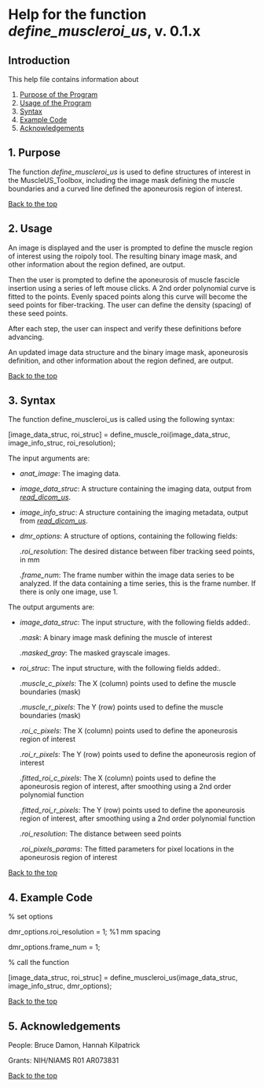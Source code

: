 # Help for the function <i>define_muscleroi_us</i>, v. 0.1.x

## Introduction

This help file contains information about
1) [Purpose of the Program](https://github.com/bdamon/MuscleUS_Toolbox/blob/master/Help/Help-for-define_muscleroi_us.md#1-purpose)
2) [Usage of the Program](https://github.com/bdamon/MuscleUS_Toolbox/blob/master/Help/Help-for-define_muscleroi_us.md#2-usage)
3) [Syntax](https://github.com/bdamon/MuscleUS_Toolbox/blob/master/Help/Help-for-define_muscleroi_us.md#3-Syntax)
5) [Example Code](https://github.com/bdamon/MuscleUS_Toolbox/blob/master/Help/Help-for-define_muscleroi_us.md#4-Example-Code)
6) [Acknowledgements](https://github.com/bdamon/MuscleUS_Toolbox/blob/master/Help/Help-for-define_muscleroi_us.md#5-Acknowledgements)


## 1. Purpose

The function <i>define_muscleroi_us</i> is used to define structures of interest in the MuscleUS_Toolbox, including the image mask defining the muscle boundaries and a curved line defined the aponeurosis region of interest.  

[Back to the top](https://github.com/bdamon/MuscleUS_Toolbox/blob/master/Help/Help-for-define_muscleroi_us.md)

## 2. Usage
An image is displayed and the user is prompted to define the muscle region of interest using the roipoly tool. The resulting binary image mask, and other information about the region defined, are output.

Then the user is prompted to define the aponeurosis of muscle fascicle insertion using a series of left mouse clicks. A 2nd order polynomial curve is fitted to the points. Evenly spaced points along this curve will become the seed points for fiber-tracking.  The user can define the density (spacing) of these seed points.

After each step, the user can inspect and verify these definitions before advancing.

An updated image data structure and the binary image mask, aponeurosis definition, and other information about the region defined, are output.

[Back to the top](https://github.com/bdamon/MuscleUS_Toolbox/blob/master/Help/Help-for-define_muscleroi_us.md)

## 3. Syntax
The function define_muscleroi_us is called using the following syntax:

[image_data_struc, roi_struc] = define_muscle_roi(image_data_struc, image_info_struc, roi_resolution);

The input arguments are:
* <i>anat_image</i>: The imaging data. 

* <i>image_data_struc</i>: A structure containing the imaging data, output from [<i>read_dicom_us</i>](https://github.com/bdamon/MuscleUS_Toolbox/blob/master/Help/Help-for-read_dicom_us.md).

* <i>image_info_struc</i>: A structure containing the imaging metadata, output from [<i>read_dicom_us</i>](https://github.com/bdamon/MuscleUS_Toolbox/blob/master/Help/Help-for-read_dicom_us.md). 

* <i>dmr_options</i>: A structure of options, containing the following fields:

    <i>.roi_resolution</i>: The desired distance between fiber tracking seed points, in mm
  
    <i>.frame_num</i>: The frame number within the image data series to be analyzed. If the data containing a time series, this is the frame number. If there is only one image, use 1. 

The output arguments are:
* <i>image_data_struc</i>: The input structure, with the following fields added:.
   
    <i>.mask</i>: A binary image mask defining the muscle of interest
  
    <i>.masked_gray</i>: The masked grayscale images.
    
* <i>roi_struc</i>: The input structure, with the following fields added:.
   
    <i>.muscle_c_pixels</i>: The X (column) points used to define the muscle boundaries (mask)
  
    <i>.muscle_r_pixels</i>: The Y (row) points used to define the muscle boundaries (mask)
   
    <i>.roi_c_pixels</i>: The X (column) points used to define the aponeurosis region of interest
  
    <i>.roi_r_pixels</i>: The Y (row) points used to define the aponeurosis region of interest
   
    <i>.fitted_roi_c_pixels</i>: The X (column) points used to define the aponeurosis region of interest, after smoothing using a 2nd order polynomial function
  
    <i>.fitted_roi_r_pixels</i>: The Y (row) points used to define the aponeurosis region of interest, after smoothing using a 2nd order polynomial function
   
    <i>.roi_resolution</i>: The distance between seed points
  
    <i>.roi_pixels_params</i>: The fitted parameters for pixel locations in the aponeurosis region of interest
    
[Back to the top](https://github.com/bdamon/MuscleUS_Toolbox/blob/master/Help/Help-for-define_muscleroi_us.md)

## 4. Example Code

% set options

dmr_options.roi_resolution = 1;                         %1 mm spacing

dmr_options.frame_num = 1;     

% call the function

[image_data_struc, roi_struc] = define_muscleroi_us(image_data_struc, image_info_struc, dmr_options);

[Back to the top](https://github.com/bdamon/MuscleUS_Toolbox/blob/master/Help/Help-for-define_muscleroi_us.md)

## 5. Acknowledgements
People: Bruce Damon, Hannah Kilpatrick

Grants: NIH/NIAMS R01 AR073831

[Back to the top](https://github.com/bdamon/MuscleUS_Toolbox/blob/master/Help/Help-for-define_muscleroi_us.md)

